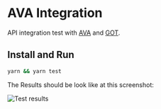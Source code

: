 # AVA Integration

API integration test with [AVA](https://github.com/avajs/ava) and [GOT](https://github.com/sindresorhus/got).

## Install and Run 

```sh
yarn && yarn test 
```

The Results should be look like at this screenshot:

![Test results](https://raw.githubusercontent.com/uixprt/ava-integration/master/screenshot.png)

